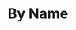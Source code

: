 ---
layout: blog
title: By Name
permalink: /blog/process/
pagination: 
  enabled: true
  category: process-posts
  permalink: /:num/
  sort_field: 'title'
  sort_reverse: false
---